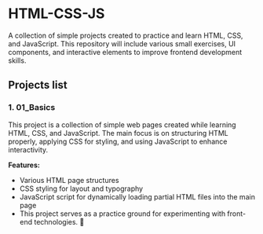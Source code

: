 # HTML-CSS-JS
A collection of simple projects created to practice and learn HTML, CSS, and JavaScript. This repository will include various small exercises, UI components, and interactive elements to improve frontend development skills.

## Projects list
### 1. 01_Basics ###
This project is a collection of simple web pages created while learning HTML, CSS, and JavaScript. The main focus is on structuring HTML properly, applying CSS for styling, and using JavaScript to enhance interactivity.

**Features:**
- Various HTML page structures
- CSS styling for layout and typography
- JavaScript script for dynamically loading partial HTML files into the main page
- This project serves as a practice ground for experimenting with front-end technologies. 🚀

